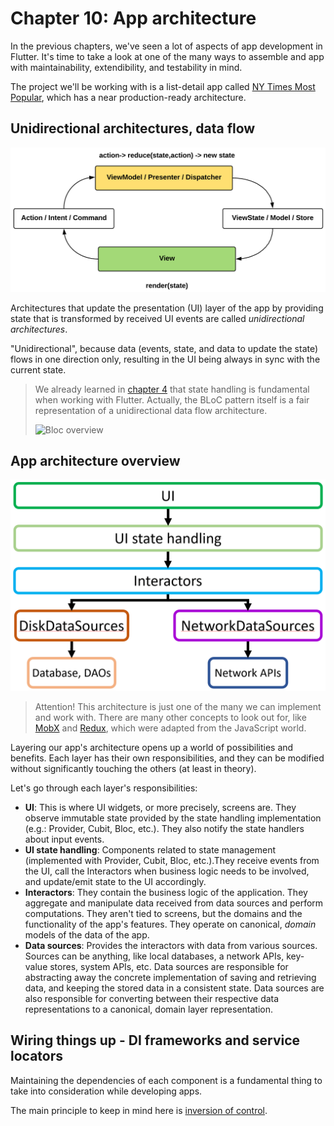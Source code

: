 # Chapter 10: App architecture

In the previous chapters, we've seen a lot of aspects of app development in Flutter. It's time to take a look at one of the many ways to assemble and app with maintainability, extendibility, and testability in mind.

The project we'll be working with is a list-detail app called [NY Times Most Popular](../projects/chapters/chapter_10/ny_times_most_popular), which has a near production-ready architecture.

## Unidirectional architectures, data flow

<p align="center"><img src="images/10_unidirectional_data_flow.png" width=800/></p>

Architectures that update the presentation (UI) layer of the app by providing state that is transformed by received UI events are called *unidirectional architectures*.

"Unidirectional", because data (events, state, and data to update the state) flows in one direction only, resulting in the UI being always in sync with the current state.

> We already learned in [chapter 4](04.md) that state handling is fundamental when working with Flutter. Actually, the BLoC pattern itself is a fair representation of a unidirectional data flow architecture.
>
> ![Bloc overview](images/04_bloc_overview.png)

## App architecture overview

<p align="center"><img src="images/10_architecture_overview.png" width=800/></p>

> Attention! This architecture is just one of the many we can implement and work with. There are many other concepts to look out for, like [MobX](https://pub.dev/packages/mobx) and [Redux](https://pub.dev/packages/redux), which were adapted from the JavaScript world.

Layering our app's architecture opens up a world of possibilities and benefits. Each layer has their own responsibilities, and they can be modified without significantly touching the others (at least in theory).

Let's go through each layer's responsibilities:

- **UI**: This is where UI widgets, or more precisely, screens are. They observe immutable state provided by the state handling implementation (e.g.: Provider, Cubit, Bloc, etc.). They also notify the state handlers about input events.
- **UI state handling**: Components related to state management (implemented with Provider, Cubit, Bloc, etc.).They receive events from the UI, call the Interactors when business logic needs to be involved, and update/emit state to the UI accordingly.
- **Interactors**: They contain the business logic of the application. They aggregate and manipulate data received from data sources and perform computations. They aren't tied to screens, but the domains and the functionality of the app's features. They operate on canonical, *domain* models of the data of the app.
- **Data sources**: Provides the interactors with data from various sources. Sources can be anything, like local databases, a network APIs, key-value stores, system APIs, etc. Data sources are responsible for abstracting away the concrete implementation of saving and retrieving data, and keeping the stored data in a consistent state. Data sources are also responsible for converting between their respective data representations to a canonical, domain layer representation.

## Wiring things up - DI frameworks and service locators

 Maintaining the dependencies of each component is a fundamental thing to take into consideration while developing apps.

The main principle to keep in mind here is [inversion of control](https://en.wikipedia.org/wiki/Inversion_of_control).

